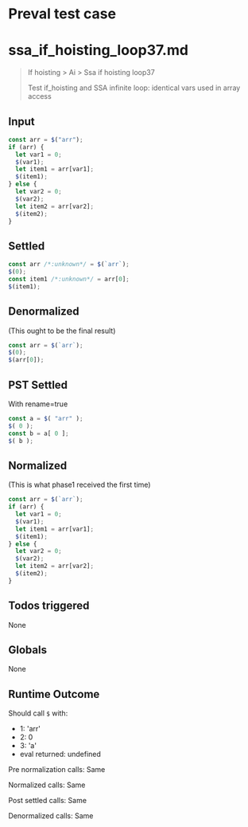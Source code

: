 # Preval test case

# ssa_if_hoisting_loop37.md

> If hoisting > Ai > Ssa if hoisting loop37
>
> Test if_hoisting and SSA infinite loop: identical vars used in array access

## Input

`````js filename=intro
const arr = $("arr");
if (arr) {
  let var1 = 0;
  $(var1);
  let item1 = arr[var1];
  $(item1);
} else {
  let var2 = 0;
  $(var2);
  let item2 = arr[var2];
  $(item2);
}
`````


## Settled


`````js filename=intro
const arr /*:unknown*/ = $(`arr`);
$(0);
const item1 /*:unknown*/ = arr[0];
$(item1);
`````


## Denormalized
(This ought to be the final result)

`````js filename=intro
const arr = $(`arr`);
$(0);
$(arr[0]);
`````


## PST Settled
With rename=true

`````js filename=intro
const a = $( "arr" );
$( 0 );
const b = a[ 0 ];
$( b );
`````


## Normalized
(This is what phase1 received the first time)

`````js filename=intro
const arr = $(`arr`);
if (arr) {
  let var1 = 0;
  $(var1);
  let item1 = arr[var1];
  $(item1);
} else {
  let var2 = 0;
  $(var2);
  let item2 = arr[var2];
  $(item2);
}
`````


## Todos triggered


None


## Globals


None


## Runtime Outcome


Should call `$` with:
 - 1: 'arr'
 - 2: 0
 - 3: 'a'
 - eval returned: undefined

Pre normalization calls: Same

Normalized calls: Same

Post settled calls: Same

Denormalized calls: Same
